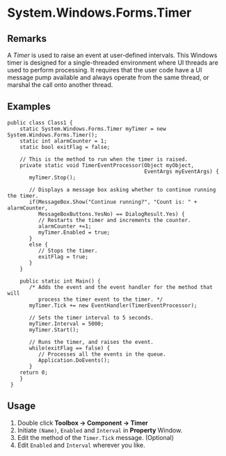 #   System.Windows.Forms.Timer

##  Remarks

A *Timer* is used to raise an event at user-defined intervals. This Windows timer is designed for a single-threaded environment where UI threads are used to perform processing. It requires that the user code have a UI message pump available and always operate from the same thread, or marshal the call onto another thread.

##  Examples

    public class Class1 {
        static System.Windows.Forms.Timer myTimer = new System.Windows.Forms.Timer();
        static int alarmCounter = 1;
        static bool exitFlag = false;
    
        // This is the method to run when the timer is raised.
        private static void TimerEventProcessor(Object myObject,
                                                EventArgs myEventArgs) {
           myTimer.Stop();
    
           // Displays a message box asking whether to continue running the timer.
           if(MessageBox.Show("Continue running?", "Count is: " + alarmCounter, 
              MessageBoxButtons.YesNo) == DialogResult.Yes) {
              // Restarts the timer and increments the counter.
              alarmCounter +=1;
              myTimer.Enabled = true;
           }
           else {
              // Stops the timer.
              exitFlag = true;
           }
        }
    
        public static int Main() {
           /* Adds the event and the event handler for the method that will 
              process the timer event to the timer. */
           myTimer.Tick += new EventHandler(TimerEventProcessor);
    
           // Sets the timer interval to 5 seconds.
           myTimer.Interval = 5000;
           myTimer.Start();
    
           // Runs the timer, and raises the event.
           while(exitFlag == false) {
              // Processes all the events in the queue.
              Application.DoEvents();
           }
        return 0;
        }
     }


##  Usage

1.  Double click **Toolbox -> Component -> Timer**
2.  Initiate `(Name)`, `Enabled` and `Interval` in **Property** Window.
3.  Edit the method of the `Timer.Tick` message.
(Optional)
4.  Edit `Enabled` and `Interval` wherever you like.

